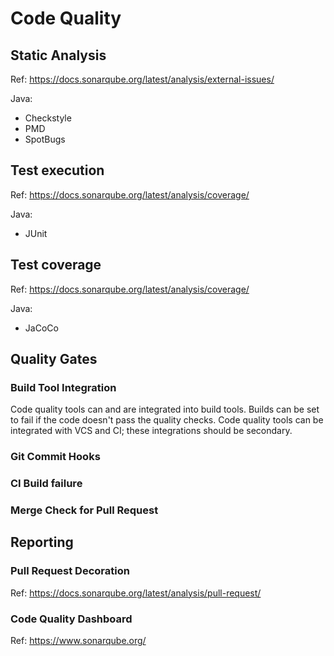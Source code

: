 # Code Quality

## Static Analysis

Ref: <https://docs.sonarqube.org/latest/analysis/external-issues/>

Java:

- Checkstyle
- PMD
- SpotBugs

## Test execution

Ref: <https://docs.sonarqube.org/latest/analysis/coverage/>

Java:

- JUnit

## Test coverage

Ref: <https://docs.sonarqube.org/latest/analysis/coverage/>

Java:

- JaCoCo

## Quality Gates

### Build Tool Integration

Code quality tools can and are integrated into build tools.
Builds can be set to fail if the code doesn't pass the quality checks.
Code quality tools can be integrated with VCS and CI; these integrations should be secondary.

### Git Commit Hooks

### CI Build failure

### Merge Check for Pull Request

## Reporting

### Pull Request Decoration

Ref: <https://docs.sonarqube.org/latest/analysis/pull-request/>

### Code Quality Dashboard

Ref: <https://www.sonarqube.org/>
